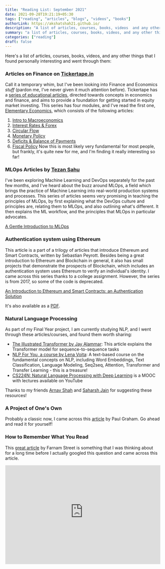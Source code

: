 ```yaml
---
title: "Reading List: September 2021"
date: 2021-09-28T19:21:19+05:30
tags: ["reading", "articles", "blogs", "videos", "books"]
authorLink: https://akshatshah21.github.io/
description: "A list of articles, courses, books, videos  and any other things that I found personally interesting"
summary: "a list of articles, courses, books, videos, and any other things that I found personally interesting and went through them"
categories: ["reading"]
draft: false
---
```

Here's a list of articles, courses, books, videos, and any other things that I found personally interesting and went through them:

### Articles on Finance on [Tickertape.in](https://www.tickertape.in/)
Call it a temporary whim, but I've been looking into Finance and Economics *stuff* (pardon me, I've never given it much attention before). Tickertape has a [series of educational articles](https://www.tickertape.in/learn/), directed towards concepts in economics and finance, and aims to provide a foundation for getting started in equity market investing. This series has four modules, and I've read the first one, [Elementary Economics](https://www.tickertape.in/learn/modules/economics-101/intro-to-macro-economics/), which consists of the following articles:
1. [Intro to Macroeconomics](https://www.tickertape.in/learn/modules/economics-101/intro-to-macro-economics/)
2. [Interest Rates & Forex](https://www.tickertape.in/learn/modules/economics-101/interest-rates-forex/)
3. [Circular Flow](https://www.tickertape.in/learn/modules/economics-101/circular-flow/)
4. [Monetary Policy](https://www.tickertape.in/learn/modules/economics-101/monetary-policy/)
5. [Deficits & Balance of Payments](https://www.tickertape.in/learn/modules/economics-101/deficits-balance-of-payments/)
6. [Fiscal Policy](https://www.tickertape.in/learn/modules/economics-101/fiscal-policy/)
Now this is most likely very fundamental for most people, but frankly, it's quite new for me, and I'm finding it really interesting so far!

### MLOps Articles by [Tezan Sahu](https://tezansahu.medium.com)
I've been exploring Machine Learning and DevOps separately for the past few months, and I've heard about the buzz around MLOps, a field which brings the practice of Machine Learning into real-world production systems and processes. 
This series of articles seems very promising in teaching the principles of MLOps, by first explaining what the DevOps culture and principles are, relating them to MLOps, and also outlining what's different. It then explains the ML workflow, and the principles that MLOps in particular advocates.

[A Gentle Introduction to MLOps](https://tezansahu.medium.com/fundamentals-of-mlops-part-1-a-gentle-introduction-to-mlops-1b184d2c32a8)

### Authentication system using Ethereum
This article is a part of a trilogy of articles that introduce Ethereum and Smart Contracts, written by Sebastian Peyrott. Besides being a great introduction to Ethereum and Blockchain in general, it also has small projects that demonstrate the prospects of Blockchain, which includes an authentication system uses Ethereum to verify an individual's identity. I came across this series thanks to a college assignment. However, the series is from 2017, so some of the code is deprecated.

[An Introduction to Ethereum and Smart Contracts: an Authentication Solution](https://auth0.com/blog/an-introduction-to-ethereum-and-smart-contracts-part-3/?utm_source=pocket_mylist)

It's also available as a [PDF](https://assets.ctfassets.net/2ntc334xpx65/42fINJjatOKiG6qsQQAyc0/8b63e552f4cfef313f579b8e9c9154b5/intro-to-ethereum.pdf).

### Natural Language Processing
As part of my Final Year project, I am currently studying NLP, and I went through these articles/courses, and found them worth sharing:
* [The Illustrated Transformer by Jay Alammar](https://jalammar.github.io/illustrated-transformer/): This article explains the Transformer model for sequence-to-sequence tasks
* [NLP For You, a course by Lena Voita](https://lena-voita.github.io/nlp_course.html?utm_source=pocket_mylist): A text-based course on the fundamental concepts on NLP, including Word Embeddings, Text Classification, Language Modeling, Seq2seq, Attention, Transformer and Transfer Learning - this is a treasure!
* [CS224N: Natural Language Processing with Deep Learning](https://www.youtube.com/playlist?list=PLoROMvodv4rOhcuXMZkNm7j3fVwBBY42z) is a MOOC with lectures available on YouTube

Thanks to my friends [Arnav Shah](https://arnavsshah.github.io/) and [Saharsh Jain](https://saharshleo.github.io/) for suggesting these resources!

### A Project of One's Own
Probably a classic now, I came across this [article](http://paulgraham.com/own.html) by Paul Graham. Go ahead and read it for yourself!

### How to Remember What You Read
This [great article](https://fs.blog/2021/08/remember-books/?utm_source=pocket_mylist) by Farnam Street is something that I was thinking about for a long time before I actually googled this question and came across this article.

<iframe src="https://akshatshah21.substack.com/embed" width="100%" height="320" style="border:1px solid #EEE; background:white;" frameborder="0" scrolling="no"></iframe>